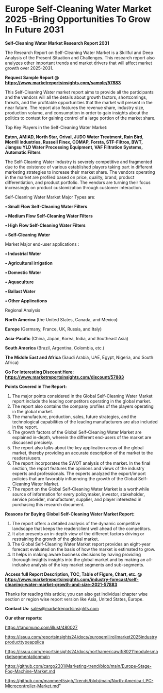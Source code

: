 # Europe Self-Cleaning Water Market 2025 -Bring Opportunities To Grow In Future 2031

<strong>Self-Cleaning Water Market Research Report 2031</strong>

The Research Report on Self-Cleaning Water Market is a Skillful and Deep Analysis of the Present Situation and Challenges. This research report also analyzes other important trends and market drivers that will affect market growth over 2025-2031.

<strong>Request Sample Report @ <a href=https://www.marketreportsinsights.com/sample/57883>https://www.marketreportsinsights.com/sample/57883</a></strong>

This Self-Cleaning Water market report aims to provide all the participants and the vendors will all the details about growth factors, shortcomings, threats, and the profitable opportunities that the market will present in the near future. The report also features the revenue share, industry size, production volume, and consumption in order to gain insights about the politics to contest for gaining control of a large portion of the market share.

Top Key Players in the Self-Cleaning Water Market:

<strong>Eaton, AMIAD, North Star, Orival, JUDO Water Treatment, Rain Bird, Morrill Industries, Russell Finex, COMAP, Forsta, STF-Filtros, BWT, Jiangsu YLD Water Processing Equipment, VAF Filtration Systems, Automatic Filters</strong>

The Self-Cleaning Water Industry is severely competitive and fragmented due to the existence of various established players taking part in different marketing strategies to increase their market share. The vendors operating in the market are profiled based on price, quality, brand, product differentiation, and product portfolio. The vendors are turning their focus increasingly on product customization through customer interaction.

Self-Cleaning Water Market Major Types are:

<strong>• Small Flow Self-Cleaning Water Filters

• Medium Flow Self-Cleaning Water Filters

• High Flow Self-Cleaning Water Filters

• Self-Cleaning Water</strong>

Market Major end-user applications :

<strong>• Industrial Water

• Agricultural irrigation

• Domestic Water

• Aquaculture

• Ballast Water

• Other Applications</strong>

Regional Analysis

</u><strong><b>North America</b></strong> (the United States, Canada, and Mexico)

<strong><b>Europe </b></strong>(Germany, France, UK, Russia, and Italy)

<strong><b>Asia-Pacific</b></strong> (China, Japan, Korea, India, and Southeast Asia)

<strong><b>South America</b></strong> (Brazil, Argentina, Colombia, etc.)

<strong><b>The Middle East and Africa</b></strong> (Saudi Arabia, UAE, Egypt, Nigeria, and South Africa)

<strong>Go For Interesting Discount Here: <a href=https://www.marketreportsinsights.com/discount/57883>https://www.marketreportsinsights.com/discount/57883</a></strong>

<strong>Points Covered in The Report:</strong>
<ol>
  <li>The major points considered in the Global Self-Cleaning Water Market report include the leading competitors operating in the global market.</li>
  <li>The report also contains the company profiles of the players operating in the global market.</li>
  <li>The manufacture, production, sales, future strategies, and the technological capabilities of the leading manufacturers are also included in the report.</li>
  <li>The growth factors of the Global Self-Cleaning Water Market are explained in-depth, wherein the different end-users of the market are discussed precisely.</li>
  <li>The report also talks about the key application areas of the global market, thereby providing an accurate description of the market to the readers/users.</li>
  <li>The report incorporates the SWOT analysis of the market. In the final section, the report features the opinions and views of the industry experts and professionals. The experts analyzed the export/import policies that are favorably influencing the growth of the Global Self-Cleaning Water Market.</li>
  <li>The report on the Global Self-Cleaning Water Market is a worthwhile source of information for every policymaker, investor, stakeholder, service provider, manufacturer, supplier, and player interested in purchasing this research document.</li>
</ol>
<strong>Reasons for Buying Global Self-Cleaning Water Market Report:</strong>

<ol>
  <li>The report offers a detailed analysis of the dynamic competitive landscape that keeps the reader/client well ahead of the competitors.</li>
  <li>It also presents an in-depth view of the different factors driving or restraining the growth of the global market.</li>
  <li>The Global Self-Cleaning Water Market report provides an eight-year forecast evaluated on the basis of how the market is estimated to grow.</li>
  <li>It helps in making aware business decisions by having providing thorough insights insights into the global market and by making an all-inclusive analysis of the key market segments and sub-segments.</li>
</ol>
<strong>Access full Report Description, TOC, Table of Figure, Chart, etc. @ <a href=https://www.marketreportsinsights.com/industry-forecast/self-cleaning-water-market-growth-and-size-2021-57883>https://www.marketreportsinsights.com/industry-forecast/self-cleaning-water-market-growth-and-size-2021-57883</a></strong>


Thanks for reading this article; you can also get individual chapter wise section or region wise report version like Asia, United States, Europe.

<strong>Contact Us:</strong>
sales@marketreportsinsights.com

<strong>Our other reports:</strong>

<a href=https://tanomuno.com/illust/480027>https://tanomuno.com/illust/480027</a>

<a href=https://issuu.com/reportsinsights24/docs/europemillrollmarket2025industryproducttypeapplica>https://issuu.com/reportsinsights24/docs/europemillrollmarket2025industryproducttypeapplica</a>

<a href=https://issuu.com/reportsinsights24/docs/northamericawifi80211modulesmarketsegmentationmain>https://issuu.com/reportsinsights24/docs/northamericawifi80211modulesmarketsegmentationmain</a>

<a href=https://github.com/cargo2301/Marketing-trend/blob/main/Europe-Stage-Fog-Machine-Market.md>https://github.com/cargo2301/Marketing-trend/blob/main/Europe-Stage-Fog-Machine-Market.md</a>

<a href=https://github.com/manmeet5sigh/Trends/blob/main/North-America-LPC-Microcontroller-Market.md>https://github.com/manmeet5sigh/Trends/blob/main/North-America-LPC-Microcontroller-Market.md</a>"

